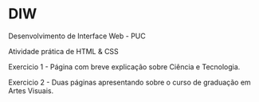 # DIW
Desenvolvimento de Interface Web - PUC

Atividade prática de HTML & CSS

Exercicio 1 - Página com breve explicação sobre Ciência e Tecnologia.

Exercicio 2 - Duas páginas apresentando sobre o curso de graduação em Artes Visuais.
